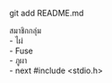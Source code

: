 git add README.md

สมาชิกกลุ่ม\
    - ไผ่\
    - Fuse\
    - ภูผา\
    - next
    #include <stdio.h>
